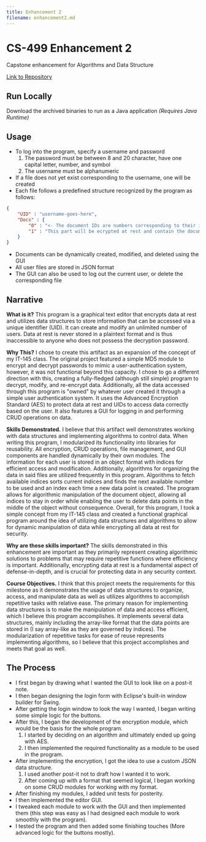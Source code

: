 ```yaml
---
title: Enhancement 2
filename: enhancement2.md
---
```


# CS-499 Enhancement 2

Capstone enhancement for Algorithms and Data Structure

[Link to Repository](https://github.com/cheeto1234/cs499_enhancement2)

## Run Locally

Download the archived binaries to run as a Java application *(Requires Java Runtime)*
## Usage

- To log into the program, specify a username and password
    1. The password must be between 8 and 20 character, have one capital letter, number, and symbol
    2. The username must be alphanumeric
- If a file does not yet exist corresponding to the username, one will be created
- Each file follows a predefined structure recognized by the program as follows:
```JSON
{
    "UID" : "username-goes-here",
    "Docs" : {
        "0" : "<- The document IDs are numbers corresponding to their indexes",
        "1" : "This part will be ecrypted at rest and contain the document's contents"
    }
}
```
- Documents can be dynamically created, modified, and deleted using the GUI
- All user files are stored in JSON format
- The GUI can also be used to log out the current user, or delete the corresponding file
## Narrative

**What is it?** This program is a graphical text editor that encrypts data at rest and
utilizes data structures to store information that can be accessed via a unique identifier
(UID). It can create and modify an unlimited number of users. Data at rest is never stored
in a plaintext format and is thus inaccessible to anyone who does not possess the decryption
password.

**Why This?** I chose to create this artifact as an expansion of the concept of my IT-145
class. The original project featured a simple MD5 module to encrypt and decrypt passwords
to mimic a user-authentication system, however, it was not functional beyond this
capacity. I chose to go a different direction with this, creating a fully-fledged (although
still simple) program to decrypt, modify, and re-encrypt data. Additionally, all the data
accessed through this program is "owned" by whatever user created it through a simple
user authentication system. It uses the Advanced Encryption Standard (AES) to protect data
at rest and UIDs to access data correctly based on the user. It also features a GUI for
logging in and performing CRUD operations on data.

**Skills Demonstrated.** I believe that this artifact well demonstrates working with data
structures and implementing algorithms to control data. When writing this program, I modularized
its functionality into libraries for reusability. All encryption, CRUD operations, file management,
and GUI components are handled dynamically by their own modules. The information for each user
is stored in an object format with indices for efficient access and modification. Additionally,
algorithms for organizing the data in said files are utilized frequently in this program. Algorithms to fetch available indices sorts current indices and finds the next available number
to be used and an index each time a new data point is created. The program allows for algorithmic
manipulation of the document object, allowing all indices to stay in order while enabling
the user to delete data points in the middle of the object without consequence. Overall, for this
program, I took a simple concept from my IT-145 class and created a functional graphical program around the idea
of utilizing data structures and algorithms to allow for dynamic manipulation of data while
encrypting all data at rest for security.

**Why are these skills important?** The skills demonstrated in this enhancement are important
as they primarily represent creating algorithmic solutions to problems that may require repetitive
functions where efficiency is important. Additionally, encrypting data at rest is a fundamental aspect
of defense-in-depth, and is crucial for protecting data in any security context.

**Course Objectives.** I think that this project meets the requirements for this milestone
as it demonstrates the usage of data structures to organize, access, and manipulate data as
well as utilizes algorithms to accomplish repetitive tasks with relative ease. The primary
reason for implementing data structures is to make the manipulation of data and access
efficient, which I believe this program accomplishes. It implements several data structures,
mainly including the array-like format that the data points are stored in (I say array-like as
they are governed by indices). The modularization of repetitive tasks for ease of reuse represents
implementing algorithms, so I believe that this project accomplishes and meets that goal as well.
## The Process
- I first began by drawing what I wanted the GUI to look like on a post-it note.
- I then began designing the login form with Eclipse's built-in window builder for Swing.
- After getting the login window to look the way I wanted, I began writing some simple logic for the buttons.
- After this, I began the development of the encryption module, which would be the basis for the whole program.
    1. I started by deciding on an algorithm and ultimately ended up going with AES.
    2. I then implemented the required functionality as a module to be used in the program.
- After implementing the encryption, I got the idea to use a custom JSON data structure.
    1. I used another post-it not to draft how I wanted it to work.
    2. After coming up with a format that seemed logical, I began working on some CRUD modules for working with my format.
- After finishing my modules, I added unit tests for posterity.
- I then implemented the editor GUI.
- I tweaked each module to work with the GUI and then implemented them (this step was easy as I had designed each module to work smoothly with the program).
- I tested the program and then added some finishing touches (More advanced logic for the buttons mostly).
